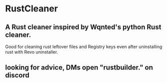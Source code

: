 # RustCleaner

## A Rust cleaner inspired by Wqnted's python Rust cleaner.
Good for cleaning rust leftover files and Registry keys even after uninstalling rust with Revo uninstaller.


## looking for advice, DMs open "rustbuilder." on discord
